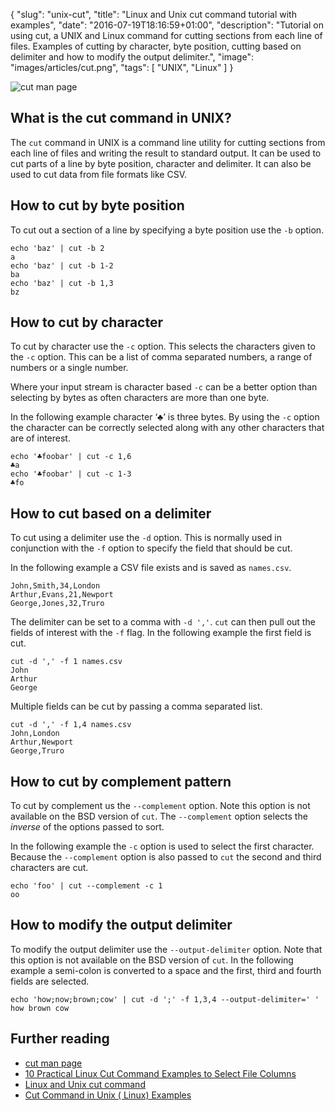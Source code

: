 {
  "slug": "unix-cut",
  "title": "Linux and Unix cut command tutorial with examples",
  "date": "2016-07-19T18:16:59+01:00",
  "description": "Tutorial on using cut, a UNIX and Linux command for cutting sections from each line of files. Examples of cutting by character, byte position, cutting based on delimiter and how to modify the output delimiter.",
  "image": "images/articles/cut.png",
  "tags": [
    "UNIX",
    "Linux"
  ]
}

![cut man page](/images/articles/cut.png)

## What is the cut command in UNIX?

The `cut` command in UNIX is a command line utility for cutting sections from each line of files and writing the result to standard output. It can be used to cut parts of a line by byte position, character and delimiter. It can also be used to cut data from file formats like CSV. 

## How to cut by byte position

To cut out a section of a line by specifying a byte position use the `-b` option.

    echo 'baz' | cut -b 2
    a
    echo 'baz' | cut -b 1-2
    ba
    echo 'baz' | cut -b 1,3
    bz

## How to cut by character

To cut by character use the `-c` option. This selects the characters given to the `-c` option. This can be a list of comma separated numbers, a range of numbers or a single number.

Where your input stream is character based `-c` can be a better option than selecting by bytes as often characters are more than one byte.

In the following example character ‘♣’ is three bytes. By using the `-c` option the character can be correctly selected along with any other characters that are of interest.

    echo '♣foobar' | cut -c 1,6
    ♣a
    echo '♣foobar' | cut -c 1-3
    ♣fo

## How to cut based on a delimiter

To cut using a delimiter use the `-d` option. This is normally used in conjunction with the `-f` option to specify the field that should be cut.

In the following example a CSV file exists and is saved as `names.csv`.

    John,Smith,34,London
    Arthur,Evans,21,Newport
    George,Jones,32,Truro

The delimiter can be set to a comma with `-d ','`. `cut` can then pull out the fields of interest with the `-f` flag. In the following example the first field is cut.

    cut -d ',' -f 1 names.csv
    John
    Arthur  
    George

Multiple fields can be cut by passing a comma separated list.

    cut -d ',' -f 1,4 names.csv
    John,London
    Arthur,Newport
    George,Truro

## How to cut by complement pattern

To cut by complement us the `--complement` option. Note this option is not available on the BSD version of `cut`. The `--complement` option selects the _inverse_ of the options passed to sort.

In the following example the `-c` option is used to select the first character. Because the `--complement` option is also passed to `cut` the second and third characters are cut.

    echo 'foo' | cut --complement -c 1
    oo

## How to modify the output delimiter

To modify the output delimiter use the `--output-delimiter` option. Note that this option is not available on the BSD version of `cut`. In the following example a semi-colon is converted to a space and the first, third and fourth fields are selected.

    echo 'how;now;brown;cow' | cut -d ';' -f 1,3,4 --output-delimiter=' '
    how brown cow

## Further reading

*   [cut man page](http://linux.die.net/man/1/cut)
*   [10 Practical Linux Cut Command Examples to Select File Columns](http://www.thegeekstuff.com/2013/06/cut-command-examples)
*   [Linux and Unix cut command](http://www.computerhope.com/unix/ucut.htm)
*   [Cut Command in Unix ( Linux) Examples](http://www.folkstalk.com/2012/02/cut-command-in-unix-linux-examples.html)


